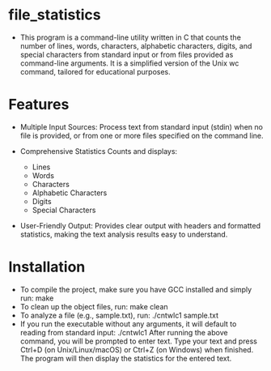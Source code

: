 # file_statistics
 
- This program is a command-line utility written in C that counts the number of lines, words, characters, alphabetic characters, digits,
  and special characters from standard input or from files provided as command-line arguments. It is a simplified version of the Unix wc command,
  tailored for educational purposes.



# Features

- Multiple Input Sources:
  Process text from standard input (stdin) when no file is provided, or from one or more files specified on the command line.

- Comprehensive Statistics
  Counts and displays:
  - Lines
  - Words
  - Characters
  - Alphabetic Characters
  - Digits
  - Special Characters

 - User-Friendly Output:
   Provides clear output with headers and formatted statistics, making the text analysis results easy to understand.


# Installation

   - To compile the project, make sure you have GCC installed and simply run: make
   - To clean up the object files, run: make clean
   - To analyze a file (e.g., sample.txt), run: ./cntwlc1 sample.txt
   - If you run the executable without any arguments, it will default to reading from standard input: ./cntwlc1
     After running the above command, you will be prompted to enter text.
     Type your text and press Ctrl+D (on Unix/Linux/macOS) or Ctrl+Z (on Windows) when finished.
     The program will then display the statistics for the entered text.


 

 
